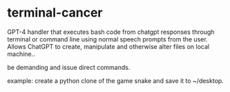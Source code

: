 # terminal-cancer
GPT-4 handler that executes bash code from chatgpt responses through terminal or command line using normal speech prompts from the user. Allows ChatGPT to create, manipulate and otherwise alter files on local machine..


be demanding and issue direct commands.

example: create a python clone of the game snake and save it to ~/desktop.
